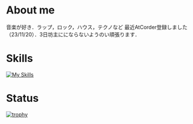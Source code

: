 # About me
音楽が好き．ラップ，ロック，ハウス，テクノなど
最近AtCorder登録しました（23/11/20）．3日坊主ににならないようのい頑張ります．

#  Skills
[![My Skills](https://skillicons.dev/icons?i=cs,cpp,py&perline=3)](https://skillicons.dev)

#  Status
[![trophy](https://github-profile-trophy.vercel.app/?username=emokids&theme=onedark)](https://github.com/ryo-ma/github-profile-trophy)

